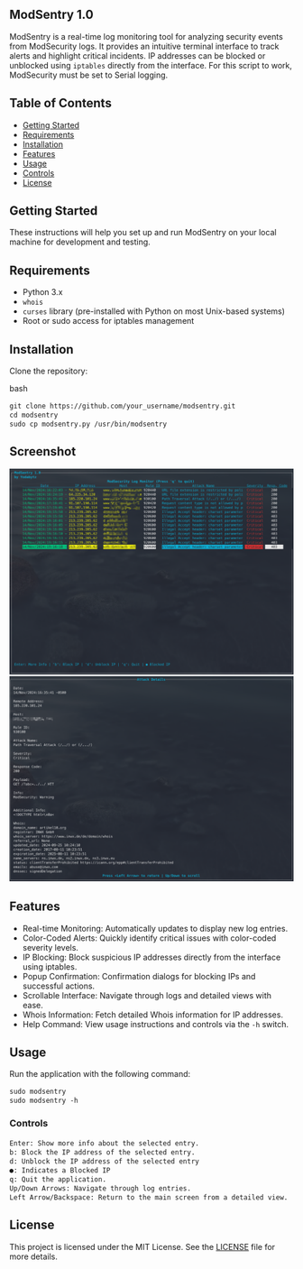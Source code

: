 ## ModSentry 1.0

ModSentry is a real-time log monitoring tool for analyzing security events from ModSecurity logs. It provides an intuitive terminal interface to track alerts and highlight critical incidents. IP addresses can be blocked or unblocked using `iptables` directly from the interface. For this script to work, ModSecurity must be set to Serial logging.

## Table of Contents

- [Getting Started](#getting-started)
- [Requirements](#Requirements)
- [Installation](#installation)
- [Features](#features)
- [Usage](#usage)
- [Controls](#controls)
- [License](#license)

## Getting Started

These instructions will help you set up and run ModSentry on your local machine for development and testing.

## Requirements

- Python 3.x
- `whois`
- `curses` library (pre-installed with Python on most Unix-based systems)
- Root or sudo access for iptables management

## Installation

Clone the repository:

bash
```
git clone https://github.com/your_username/modsentry.git
cd modsentry
sudo cp modsentry.py /usr/bin/modsentry
```
## Screenshot
<img src="https://raw.githubusercontent.com/yodabytz/modsentry/refs/heads/main/modsentry.png?raw=true" width="600">
<img src="https://raw.githubusercontent.com/yodabytz/modsentry/refs/heads/main/modsentry_info.png?raw=true" width="600">

## Features

- Real-time Monitoring: Automatically updates to display new log entries.
- Color-Coded Alerts: Quickly identify critical issues with color-coded severity levels.
- IP Blocking: Block suspicious IP addresses directly from the interface using iptables.
- Popup Confirmation: Confirmation dialogs for blocking IPs and successful actions.
- Scrollable Interface: Navigate through logs and detailed views with ease.
- Whois Information: Fetch detailed Whois information for IP addresses.
- Help Command: View usage instructions and controls via the `-h` switch.

## Usage
Run the application with the following command:
```
sudo modsentry
sudo modsentry -h
```
### Controls
```
Enter: Show more info about the selected entry.
b: Block the IP address of the selected entry.
d: Unblock the IP address of the selected entry
●: Indicates a Blocked IP
q: Quit the application.
Up/Down Arrows: Navigate through log entries.
Left Arrow/Backspace: Return to the main screen from a detailed view.
```
## License

This project is licensed under the MIT License. See the [LICENSE](./LICENSE) file for more details.
